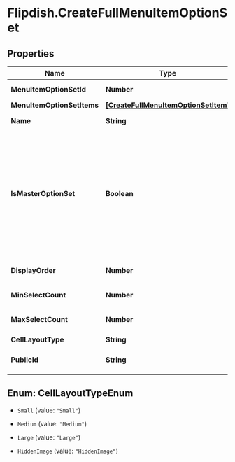 # Flipdish.CreateFullMenuItemOptionSet

## Properties

Name | Type | Description | Notes
------------ | ------------- | ------------- | -------------
**MenuItemOptionSetId** | **Number** | Menu item option set identifier | [optional] 
**MenuItemOptionSetItems** | [**[CreateFullMenuItemOptionSetItem]**](CreateFullMenuItemOptionSetItem.md) | Option set items | [optional] 
**Name** | **String** | Menu item option set name | [optional] 
**IsMasterOptionSet** | **Boolean** | Is master option set. This can affect the layout of the options in the menu displayed to the customer. Usually it is true if the option could be considerd a standalone item as opposed to an addition (\&quot;with ketchup\&quot;) or modifier (\&quot;large\&quot;). | [optional] 
**DisplayOrder** | **Number** | Display order. Displayed in ascending order. | [optional] 
**MinSelectCount** | **Number** | Minimum items must be selected | [optional] 
**MaxSelectCount** | **Number** | Maximum number of items can be selected | [optional] 
**CellLayoutType** | **String** | Small | Medium | Large  Affects the layout of the menu. | [optional] 
**PublicId** | **String** | Permanent reference to the item. | [optional] 



## Enum: CellLayoutTypeEnum


* `Small` (value: `"Small"`)

* `Medium` (value: `"Medium"`)

* `Large` (value: `"Large"`)

* `HiddenImage` (value: `"HiddenImage"`)




